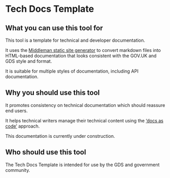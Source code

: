 # Tech Docs Template

## What you can use this tool for

This tool is a template for technical and developer documentation.

It uses the [Middleman static site generator](https://middlemanapp.com/) to convert markdown files into HTML-based documentation that looks consistent with the GOV.UK and GDS style and format.

It is suitable for multiple styles of documentation, including API documentation.

## Why you should use this tool

It promotes consistency on technical documentation which should reassure end users.

It helps technical writers manage their technical content using the [‘docs as code’](https://gdstechnology.blog.gov.uk/2017/08/25/why-we-use-a-docs-as-code-approach-for-technical-documentation/) approach.

This documentation is currently under construction.

## Who should use this tool

The Tech Docs Template is intended for use by the GDS and government community.

